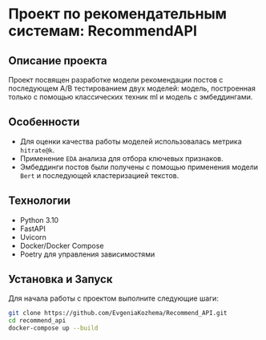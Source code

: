 # Проект по рекомендательным системам: RecommendAPI

## Описание проекта

Проект посвящен разработке модели рекомендации постов с последующем А/В тестированием двух моделей: модель, построенная только с помощью классических техник ml и модель с эмбеддингами.

## Особенности

- Для оценки качества работы моделей использовалась метрика `hitrate@k`.
- Применение `EDA` анализа для отбора ключевых признаков.
- Эмбеддинги постов были получены с помощью применения модели `Bert` и последующей кластеризацией текстов.

## Технологии

- Python 3.10
- FastAPI
- Uvicorn
- Docker/Docker Compose
- Poetry для управления зависимостями

## Установка и Запуск

Для начала работы с проектом выполните следующие шаги:

```bash
git clone https://github.com/EvgeniaKozhema/Recommend_API.git
cd recommend_api
docker-compose up --build
